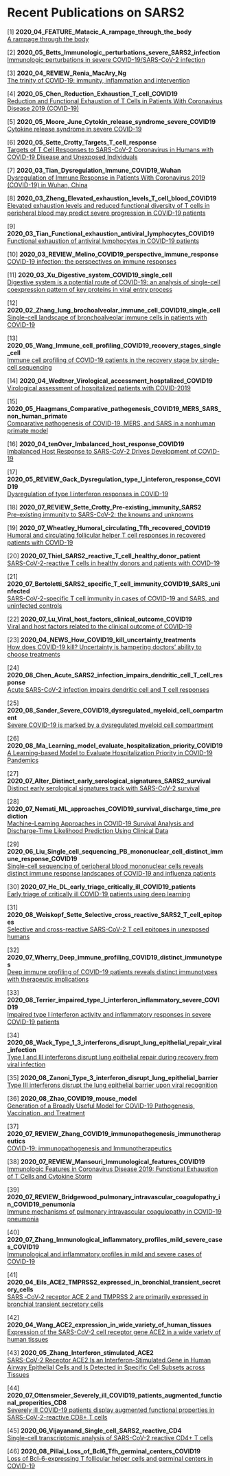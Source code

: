 # Recent Publications on SARS2

[1] **2020_04_FEATURE_Matacic_A_rampage_through_the_body** <br>
[A rampage through the body](https://science.sciencemag.org/content/368/6489/356)

[2] **2020_05_Betts_Immunologic_perturbations_severe_SARS2_infection** <br>
[Immunologic perturbations in severe COVID-19/SARS-CoV-2 infection](https://www.biorxiv.org/content/10.1101/2020.05.18.101717v1)

[3] **2020_04_REVIEW_Renia_MacAry_Ng** <br>
[The trinity of COVID-19: immunity, inflammation and intervention](https://www.nature.com/articles/s41577-020-0311-8)

[4] **2020_05_Chen_Reduction_Exhaustion_T_cell_COVID19** <br>
[Reduction and Functional Exhaustion of T Cells in Patients With Coronavirus Disease 2019 (COVID-19)](https://www.frontiersin.org/articles/10.3389/fimmu.2020.00827/full?utm_source=fweb&utm_medium=nblog&utm_campaign=ba-sci-fimmu-covid-tcell-exhaustion)

[5] **2020_05_Moore_June_Cytokin_release_syndrome_severe_COVID19** <br>
[Cytokine release syndrome in severe COVID-19](https://science.sciencemag.org/content/368/6490/473.summary?casa_token=ehTPupOPNfwAAAAA:eJFd-y3oIMw5MWOWhW5FQrq06_OdG0GMzD7fj1871E3g7ruc_mdsljQheEeDL3WuMikqslawmWyqtw)

[6] **2020_05_Sette_Crotty_Targets_T_cell_response** <br>
[Targets of T Cell Responses to SARS-CoV-2 Coronavirus in Humans with COVID-19 Disease and Unexposed Individuals](https://www.sciencedirect.com/science/article/pii/S0092867420306103?casa_token=7sN-sJVxhigAAAAA:ygqGpY0kx6gRWHKbP1xgf_dzi1nNgrwy_95p_Rjr8jos4b3w1ZTH_JTTKu6GNL4y5Ns6bv2fdg)

[7] **2020_03_Tian_Dysregulation_Immune_COVID19_Wuhan** <br>
[Dysregulation of Immune Response in Patients With Coronavirus 2019 (COVID-19) in Wuhan, China](https://academic.oup.com/cid/advance-article/doi/10.1093/cid/ciaa248/5803306)

[8] **2020_03_Zheng_Elevated_exhaustion_levels_T_cell_blood_COVID19** <br>
[Elevated exhaustion levels and reduced functional diversity of T cells in peripheral blood may predict severe progression in COVID-19 patients](https://www.nature.com/articles/s41423-020-0401-3)

[9] **2020_03_Tian_Functional_exhaustion_antiviral_lymphocytes_COVID19** <br>
[Functional exhaustion of antiviral lymphocytes in COVID-19 patients](https://www.nature.com/articles/s41423-020-0402-2)

[10] **2020_03_REVIEW_Melino_COVID19_perspective_immune_response** <br>
[COVID-19 infection: the perspectives on immune responses](https://www.nature.com/articles/s41418-020-0530-3?fbclid=IwAR2ZxeCwG6GQEZTC1GQbizfu0d5i1wqIREmK5IKRgeR2TsUc1dg8ta1GYyA)

[11] **2020_03_Xu_Digestive_system_COVID19_single_cell** <br>
[Digestive system is a potential route of COVID-19: an analysis of single-cell coexpression pattern of key proteins in viral entry process](https://gut.bmj.com/content/69/6/1010.abstract)

[12] **2020_02_Zhang_lung_brochoalveolar_immune_cell_COVID19_single_cell** <br>
[Single-cell landscape of bronchoalveolar immune cells in patients with COVID-19](https://www.nature.com/articles/s41591-020-0901-9)

[13] **2020_05_Wang_Immune_cell_profiling_COVID19_recovery_stages_single_cell** <br>
[Immune cell profiling of COVID-19 patients in the recovery stage by single-cell sequencing](https://www.nature.com/articles/s41421-020-0168-9)

[14] **2020_04_Wedtner_Virological_accessment_hosptalized_COVID19** <br>
[Virological assessment of hospitalized patients with COVID-2019](https://www.nature.com/articles/s41586-020-2196-x)

[15] **2020_05_Haagmans_Comparative_pathogenesis_COVID19_MERS_SARS_non_human_primate** <br>
[Comparative pathogenesis of COVID-19, MERS, and SARS in a nonhuman primate model](https://science.sciencemag.org/content/368/6494/1012)

[16] **2020_04_tenOver_Imbalanced_host_response_COVID19** <br>
[Imbalanced Host Response to SARS-CoV-2 Drives
Development of COVID-19](https://www.sciencedirect.com/science/article/pii/S009286742030489X)

[17] **2020_05_REVIEW_Gack_Dysregulation_type_I_inteferon_response_COVID19** <br>
[Dysregulation of type I interferon responses in COVID-19](https://www.nature.com/articles/s41577-020-0346-x)

[18] **2020_07_REVIEW_Sette_Crotty_Pre-existing_immunity_SARS2** <br>
[Pre-existing immunity to SARS-CoV-2: the knowns and unknowns](https://www.nature.com/articles/s41577-020-0389-z)

[19] **2020_07_Wheatley_Humoral_circulating_Tfh_recovered_COVID19** <br>
[Humoral and circulating follicular helper T cell responses in recovered patients with COVID-19](https://www.nature.com/articles/s41591-020-0995-0)

[20] **2020_07_Thiel_SARS2_reactive_T_cell_healthy_donor_patient** <br>
[SARS-CoV-2-reactive T cells in healthy donors and patients with COVID-19](https://www.nature.com/articles/s41586-020-2598-9)

[21] **2020_07_Bertoletti_SARS2_specific_T_cell_immunity_COVID19_SARS_uninfected** <br>
[SARS-CoV-2-specific T cell immunity in cases of COVID-19 and SARS, and uninfected controls](https://www.nature.com/articles/s41586-020-2550-z)

[22] **2020_07_Lu_Viral_host_factors_clinical_outcome_COVID19** <br>
[Viral and host factors related to the clinical outcome of COVID-19](https://www.nature.com/articles/s41586-020-2355-0)

[23] **2020_04_NEWS_How_COVID19_kill_uncertainty_treatments** <br>
[How does COVID-19 kill? Uncertainty is hampering doctors’ ability to choose treatments](https://www.nature.com/articles/d41586-020-01056-7)

[24] **2020_08_Chen_Acute_SARS2_infection_impairs_dendritic_cell_T_cell_response** <br>
[Acute SARS-CoV-2 infection impairs dendritic cell and T cell responses](https://linkinghub.elsevier.com/retrieve/pii/S1074761320303332)

[25] **2020_08_Sander_Severe_COVID19_dysregulated_myeloid_cell_compartment** <br>
[Severe COVID-19 is marked by a dysregulated myeloid cell compartment](https://doi.org/10.1016/j.cell.2020.08.001)

[26] **2020_08_Ma_Learning_model_evaluate_hospitalization_priority_COVID19** <br>
[A Learning-based Model to Evaluate Hospitalization Priority in COVID-19 Pandemics](https://doi.org/10.1016/j.patter.2020.100092)

[27] **2020_07_Alter_Distinct_early_serological_signatures_SARS2_survival** <br>
[Distinct early serological signatures track with SARS-CoV-2 survival](https://linkinghub.elsevier.com/retrieve/pii/S1074761320303277)

[28] **2020_07_Nemati_ML_approaches_COVID19_survival_discharge_time_prediction** <br>
[Machine-Learning Approaches in COVID-19 Survival Analysis and Discharge-Time Likelihood Prediction Using Clinical Data](https://doi.org/10.1016/j.patter.2020.100074)

[29] **2020_06_Liu_Single_cell_sequencing_PB_mononuclear_cell_distinct_immune_response_COVID19** <br>
[Single-cell sequencing of peripheral blood mononuclear cells reveals distinct immune response landscapes of COVID-19 and influenza patients](https://linkinghub.elsevier.com/retrieve/pii/S1074761320303162)

[30] **2020_07_He_DL_early_triage_critically_ill_COVID19_patients** <br>
[Early triage of critically ill COVID-19 patients using deep learning](https://www.nature.com/articles/s41467-020-17280-8)

[31] **2020_08_Weiskopf_Sette_Selective_cross_reactive_SARS2_T_cell_epitopes** <br>
[Selective and cross-reactive SARS-CoV-2 T cell epitopes in unexposed humans](https://science.sciencemag.org/content/early/2020/08/04/science.abd3871)


[32] **2020_07_Wherry_Deep_immune_profiling_COVID19_distinct_immunotypes** <br>
[Deep immune profiling of COVID-19 patients reveals distinct immunotypes with therapeutic implications](https://science.sciencemag.org/content/early/2020/07/15/science.abc8511)

[33] **2020_08_Terrier_impaired_type_I_interferon_inflammatory_severe_COVID19** <br>
[Impaired type I interferon activity and inflammatory responses in severe COVID-19 patients](https://science.sciencemag.org/content/369/6504/718)

[34] **2020_08_Wack_Type_1_3_interferons_disrupt_lung_epithelial_repair_viral_infection** <br>
[Type I and III interferons disrupt lung epithelial repair during recovery from viral infection](https://science.sciencemag.org/content/369/6504/712)

[35] **2020_08_Zanoni_Type_3_interferon_disrupt_lung_epithelial_barrier** <br>
[Type III interferons disrupt the lung epithelial barrier upon viral recognition](https://science.sciencemag.org/content/369/6504/706)

[36] **2020_08_Zhao_COVID19_mouse_model** <br>
[Generation of a Broadly Useful Model for COVID-19 Pathogenesis, Vaccination, and Treatment](https://www.sciencedirect.com/science/article/pii/S0092867420307418)

[37] **2020_07_REVIEW_Zhang_COVID19_immunopathogenesis_immunotherapeutics** <br>
[COVID-19: immunopathogenesis and Immunotherapeutics](https://www.nature.com/articles/s41392-020-00243-2)

[38] **2020_07_REVIEW_Mansouri_Immunological_features_COVID19** <br>
[Immunologic Features in Coronavirus Disease 2019: Functional Exhaustion of T Cells and Cytokine Storm](https://link.springer.com/article/10.1007/s10875-020-00824-4)

[39] **2020_07_REVIEW_Bridgewood_pulmonary_intravascular_coagulopathy_in_COVID19_penumonia** <br>
[Immune mechanisms of pulmonary intravascular coagulopathy in COVID-19 pneumonia](https://www.thelancet.com/journals/lanrhe/article/PIIS2665-9913(20)30121-1/fulltext)

[40] **2020_07_Zhang_Immunological_inflammatory_profiles_mild_severe_cases_COVID19** <br>
[Immunological and inflammatory profiles in mild and severe cases of COVID-19](https://www.nature.com/articles/s41467-020-17240-2)

[41] **2020_04_Eils_ACE2_TMPRSS2_expressed_in_bronchial_transient_secretory_cells** <br>
[SARS ‐CoV‐2 receptor ACE 2 and TMPRSS 2 are primarily expressed in bronchial transient secretory cells](https://www.embopress.org/doi/full/10.15252/embj.20105114)

[42] **2020_04_Wang_ACE2_expression_in_wide_variety_of_human_tissues** <br>
[Expression of the SARS-CoV-2 cell receptor gene ACE2 in a wide variety of human tissues](https://idpjournal.biomedcentral.com/articles/10.1186/s40249-020-00662-x)

[43] **2020_05_Zhang_Interferon_stimulated_ACE2** <br>
[SARS-CoV-2 Receptor ACE2 Is an Interferon-Stimulated Gene in Human Airway Epithelial Cells and Is Detected in Specific Cell Subsets across Tissues](https://www.sciencedirect.com/science/article/pii/S0092867420305006)

[44] **2020_07_Ottensmeier_Severely_ill_COVID19_patients_augmented_functional_properities_CD8** <br>
[Severely ill COVID-19 patients display augmented functional properties in SARS-CoV-2-reactive CD8+ T cells](https://www.ncbi.nlm.nih.gov/pmc/articles/PMC7359524/pdf/nihpp-2020.07.09.194027.pdf)

[45] **2020_06_Vijayanand_Single_cell_SARS2_reactive_CD4** <br>
[Single-cell transcriptomic analysis of SARS-CoV-2 reactive CD4+ T cells](https://www.biorxiv.org/content/10.1101/2020.06.12.148916v1)

[46] **2020_08_Pillai_Loss_of_Bcl6_Tfh_germinal_centers_COVID19** <br>
[Loss of Bcl-6-expressing T follicular helper cells and germinal centers in COVID-19](https://www.cell.com/cell/fulltext/S0092-8674(20)31067-9)
